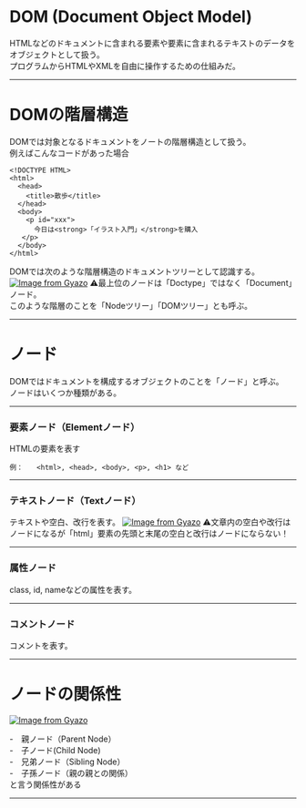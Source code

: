 # DOM (Document Object Model)
HTMLなどのドキュメントに含まれる要素や要素に含まれるテキストのデータをオブジェクトとして扱う。   
プログラムからHTMLやXMLを自由に操作するための仕組みだ。
***

# DOMの階層構造
DOMでは対象となるドキュメントをノートの階層構造として扱う。   
例えばこんなコードがあった場合
~~~
<!DOCTYPE HTML>
<html>
  <head>
    <title>散歩</title>
  </head>
  <body>
    <p id="xxx">
      今日は<strong>「イラスト入門」</strong>を購入
   </p>
  </body>
</html>
~~~
DOMでは次のような階層構造のドキュメントツリーとして認識する。
[![Image from Gyazo](https://i.gyazo.com/9bea15335f81be1044fe4122a7dc3094.png)](https://gyazo.com/9bea15335f81be1044fe4122a7dc3094)
⚠️最上位のノードは「Doctype」ではなく「Document」ノード。   
このような階層のことを「Nodeツリー」「DOMツリー」とも呼ぶ。  
***

# ノード
DOMではドキュメントを構成するオブジェクトのことを「ノード」と呼ぶ。   
ノードはいくつか種類がある。
***

###  要素ノード（Elementノード）
HTMLの要素を表す
~~~
例：　　<html>, <head>, <body>, <p>, <h1> など
~~~
***
  
### テキストノード（Textノード）
テキストや空白、改行を表す。
[![Image from Gyazo](https://i.gyazo.com/2109ff5c20d2bb1b18aa49fe6bff3fbe.png)](https://gyazo.com/2109ff5c20d2bb1b18aa49fe6bff3fbe)
⚠️文章内の空白や改行はノードになるが「html」要素の先頭と末尾の空白と改行はノードにならない！
***

### 属性ノード
class, id, nameなどの属性を表す。
***

### コメントノード
コメントを表す。
***

# ノードの関係性
[![Image from Gyazo](https://i.gyazo.com/2486f26325242c9e4690230853761e7e.png)](https://gyazo.com/2486f26325242c9e4690230853761e7e)

-　親ノード（Parent Node）   
-　子ノード(Child Node)    
-　兄弟ノード（Sibling Node）  
-　子孫ノード（親の親との関係）   
と言う関係性がある
***
